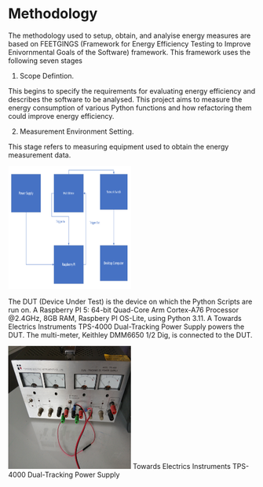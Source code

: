 # Methodology

The methodology used to setup, obtain, and analyise energy measures are based on FEETGINGS (Framework for Energy Efficiency Testing to Improve Enivornmental Goals of the Software) framework.  This framework uses the following seven stages

1.  Scope Defintion.

This begins to specify the requirements for evaluating energy efficiency and describes the software to be analysed.  This project aims to measure the energy consumption of various Python functions and how refactoring them      could improve energy efficiency.

2.  Measurement Environment Setting.

This stage refers to measuring equipment used to obtain the energy measurement data.

<img src="/assets/Setup_Layout.png" alt="Setup Layout" width="250" height="250">

The DUT (Device Under Test) is the device on which the Python Scripts are run on. A Raspberry PI 5: 64-bit Quad-Core Arm Cortex-A76 Processor @2.4GHz, 8GB RAM, Raspbery PI OS-Lite, using Python 3.11. A Towards Electrics Instruments TPS-4000 Dual-Tracking Power Supply powers the DUT.  The multi-meter, Keithley DMM6650 1/2 Dig, is connected to the DUT.

<img src="/assets/Power_Supply.jpg" alt="Power Supply" width="250" height="250">
Towards Electrics Instruments TPS-4000 Dual-Tracking Power Supply
